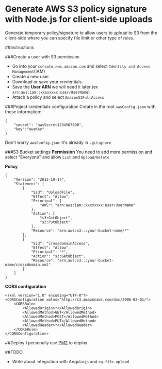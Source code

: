 # Generate AWS S3 policy signature with Node.js for client-side uploads
Generate temporary policy/signature to allow users to upload to S3 from the client-side where you can specify file limit or other type of rules.

##Instructions

###Create a user with S3 permission
 * Go into your `console.aws.amazon.com` and select `Identity and Access Management`(IAM)
 * Create a new user.  
 * Download or save your credentials.  
 * Save the **User ARN** we will need it later (ex `arn:aws:iam::xxxxxxxx:user/UserName`)
 * Attach a policy and select `AmazonS3FullAccess`


###Project credentials configuration
Create in the root `awsConfig.json` with these information:
```
{
    "secret": "awsSecret1234567890",
    "key":"awsKey"
}
```
Don't worry `awsConfig.json` it's already in `.gitignore`

###S3 Bucket settings
**Permission**
You need to add more permission and select "Everyone" and allow `List` and `Upload/Delete`

**Policy**
```
{
	"Version": "2012-10-17",
	"Statement": [
		{
			"Sid": "UploadFile",
			"Effect": "Allow",
			"Principal": {
				"AWS": "arn:aws:iam::xxxxxxxx:user/UserName"
			},
			"Action": [
				"s3:GetObject",
				"s3:PutObject"
			],
			"Resource": "arn:aws:s3:::your-bucket-name/*"
		},
		{
			"Sid": "crossdomainAccess",
			"Effect": "Allow",
			"Principal": "*",
			"Action": "s3:GetObject",
			"Resource": "arn:aws:s3:::your-bucket-name/crossdomain.xml"
		}
	]
}
```

**CORS configuration**
```
<?xml version="1.0" encoding="UTF-8"?>
<CORSConfiguration xmlns="http://s3.amazonaws.com/doc/2006-03-01/">
    <CORSRule>
        <AllowedOrigin>*</AllowedOrigin>
        <AllowedMethod>GET</AllowedMethod>
        <AllowedMethod>POST</AllowedMethod>
        <AllowedMethod>PUT</AllowedMethod>
        <AllowedHeader>*</AllowedHeader>
    </CORSRule>
</CORSConfiguration>
```
##Deploy
I personally use [PM2](https://github.com/Unitech/pm2) to deploy

##TODO
 * Write about integration with Angular.js and `ng-file-upload`
